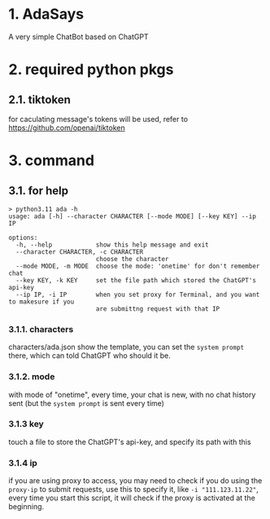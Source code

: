 # 1. AdaSays
A very simple ChatBot based on ChatGPT
# 2. required python pkgs
## 2.1. tiktoken
for caculating message's tokens will be used, refer to https://github.com/openai/tiktoken
# 3. command
## 3.1. for help
```shell
> python3.11 ada -h
usage: ada [-h] --character CHARACTER [--mode MODE] [--key KEY] --ip IP

options:
  -h, --help            show this help message and exit
  --character CHARACTER, -c CHARACTER
                        choose the character
  --mode MODE, -m MODE  choose the mode: 'onetime' for don't remember chat
  --key KEY, -k KEY     set the file path which stored the ChatGPT's api-key
  --ip IP, -i IP        when you set proxy for Terminal, and you want to makesure if you
                        are submittng request with that IP
```
### 3.1.1. characters
characters/ada.json show the template, you can set the `system prompt` there, which can told ChatGPT who should it be.
### 3.1.2. mode
with mode of "onetime", every time, your chat is new, with no chat history sent (but the `system prompt` is sent every time)
### 3.1.3 key
touch a file to store the ChatGPT's api-key, and specify its path with this
### 3.1.4 ip
if you are using proxy to access, you may need to check if you do using the `proxy-ip` to submit requests, use this to specify it, like `-i "111.123.11.22"`, every time you start this script, it will check if the proxy is activated at the beginning.